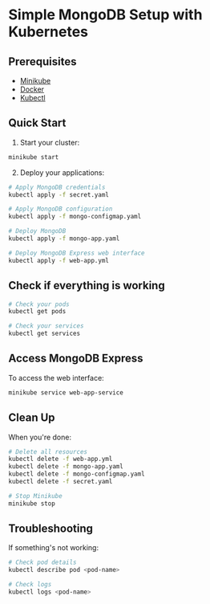 # Simple MongoDB Setup with Kubernetes

## Prerequisites
- [Minikube](https://minikube.sigs.k8s.io/docs/start/)
- [Docker](https://docs.docker.com/desktop/install/linux/)
- [Kubectl](https://kubernetes.io/docs/tasks/tools/)

## Quick Start

1. Start your cluster:
```bash
minikube start
```

2. Deploy your applications:
```bash
# Apply MongoDB credentials
kubectl apply -f secret.yaml

# Apply MongoDB configuration
kubectl apply -f mongo-configmap.yaml

# Deploy MongoDB
kubectl apply -f mongo-app.yaml

# Deploy MongoDB Express web interface
kubectl apply -f web-app.yml
```

## Check if everything is working

```bash
# Check your pods
kubectl get pods

# Check your services
kubectl get services
```

## Access MongoDB Express

To access the web interface:
```bash
minikube service web-app-service
```

## Clean Up

When you're done:
```bash
# Delete all resources
kubectl delete -f web-app.yml
kubectl delete -f mongo-app.yaml
kubectl delete -f mongo-configmap.yaml
kubectl delete -f secret.yaml

# Stop Minikube
minikube stop
```

## Troubleshooting

If something's not working:
```bash
# Check pod details
kubectl describe pod <pod-name>

# Check logs
kubectl logs <pod-name>
```